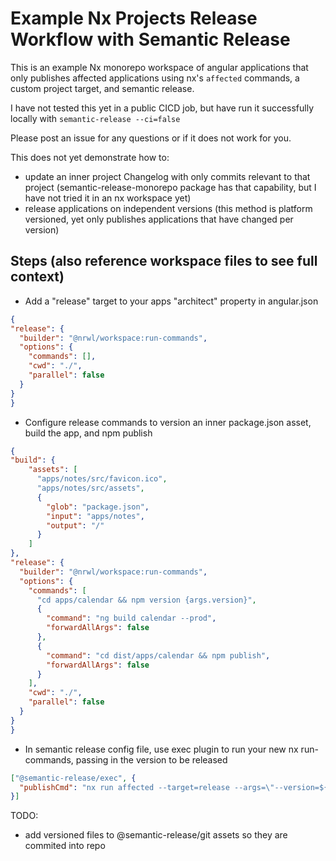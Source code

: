 # Example Nx Projects Release Workflow with Semantic Release

This is an example Nx monorepo workspace of angular applications that only publishes affected applications using nx's `affected` commands, a custom project target, and semantic release.

I have not tested this yet in a public CICD job, but have run it successfully locally with `semantic-release --ci=false`

Please post an issue for any questions or if it does not work for you.

This does not yet demonstrate how to:
* update an inner project Changelog with only commits relevant to that project (semantic-release-monorepo package has that capability, but I have not tried it in an nx workspace yet)
* release applications on independent versions (this method is platform versioned, yet only publishes applications that have changed per version)

## Steps (also reference workspace files to see full context)
* Add a "release" target to your apps "architect" property in angular.json
```json
{
"release": {
  "builder": "@nrwl/workspace:run-commands",
  "options": {
    "commands": [],
    "cwd": "./",
    "parallel": false
  }
}
}
```
* Configure release commands to version an inner package.json asset, build the app, and npm publish
```json
{
"build": {
    "assets": [
      "apps/notes/src/favicon.ico",
      "apps/notes/src/assets",
      {
        "glob": "package.json",
        "input": "apps/notes",
        "output": "/"
      }
    ]
},
"release": {
  "builder": "@nrwl/workspace:run-commands",
  "options": {
    "commands": [
      "cd apps/calendar && npm version {args.version}",
      {
        "command": "ng build calendar --prod",
        "forwardAllArgs": false
      },
      {
        "command": "cd dist/apps/calendar && npm publish",
        "forwardAllArgs": false
      }
    ],
    "cwd": "./",
    "parallel": false
  }
}
}
```
* In semantic release config file, use exec plugin to run your new nx run-commands, passing in the version to be released
```json
["@semantic-release/exec", {
  "publishCmd": "nx run affected --target=release --args=\"--version=${nextRelease.version}\""
}]
```

TODO:
* add versioned files to @semantic-release/git assets so they are commited into repo
